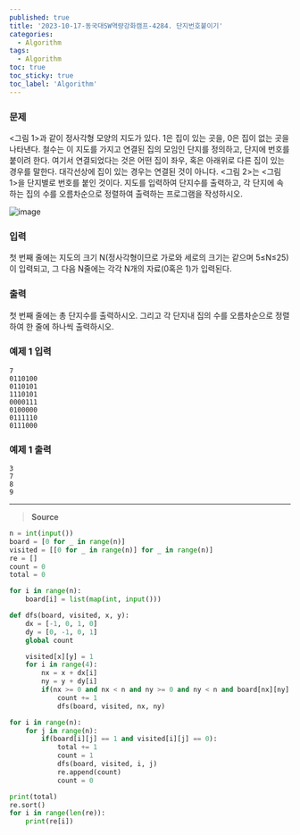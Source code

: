 ```yaml
---
published: true
title: '2023-10-17-동국대SW역량강화캠프-4284. 단지번호붙이기'
categories:
  - Algorithm
tags:
  - Algorithm
toc: true
toc_sticky: true
toc_label: 'Algorithm'
---
```


### **문제**

<그림 1>과 같이 정사각형 모양의 지도가 있다. 1은 집이 있는 곳을, 0은 집이 없는 곳을 나타낸다. 철수는 이 지도를 가지고 연결된 집의 모임인 단지를 정의하고, 단지에 번호를 붙이려 한다. 여기서 연결되었다는 것은 어떤 집이 좌우, 혹은 아래위로 다른 집이 있는 경우를 말한다. 대각선상에 집이 있는 경우는 연결된 것이 아니다. <그림 2>는 <그림 1>을 단지별로 번호를 붙인 것이다. 지도를 입력하여 단지수를 출력하고, 각 단지에 속하는 집의 수를 오름차순으로 정렬하여 출력하는 프로그램을 작성하시오.

![image](https://github.com/seungsimdang/seungsimdang.github.io/blob/master/_images/%EB%8B%A8%EC%A7%80%EB%B2%88%ED%98%B8%EB%B6%99%EC%9D%B4%EA%B8%B0.png?raw=true)

### **입력**

첫 번째 줄에는 지도의 크기 N(정사각형이므로 가로와 세로의 크기는 같으며 5≤N≤25)이 입력되고, 그 다음 N줄에는 각각 N개의 자료(0혹은 1)가 입력된다.

### **출력**

첫 번째 줄에는 총 단지수를 출력하시오. 그리고 각 단지내 집의 수를 오름차순으로 정렬하여 한 줄에 하나씩 출력하시오.

### **예제 1 입력**

```
7
0110100
0110101
1110101
0000111
0100000
0111110
0111000
```

### **예제 1 출력**

```
3
7
8
9
```

---

> **Source**

```python
n = int(input())
board = [0 for _ in range(n)]
visited = [[0 for _ in range(n)] for _ in range(n)]
re = []
count = 0
total = 0

for i in range(n):
	board[i] = list(map(int, input()))

def dfs(board, visited, x, y):
	dx = [-1, 0, 1, 0]
	dy = [0, -1, 0, 1]
	global count

	visited[x][y] = 1
	for i in range(4):
		nx = x + dx[i]
		ny = y + dy[i]
		if(nx >= 0 and nx < n and ny >= 0 and ny < n and board[nx][ny] == 1 and visited[nx][ny] == 0):
			count += 1
			dfs(board, visited, nx, ny)

for i in range(n):
	for j in range(n):
		if(board[i][j] == 1 and visited[i][j] == 0):
			total += 1
			count = 1
			dfs(board, visited, i, j)
			re.append(count)
			count = 0

print(total)
re.sort()
for i in range(len(re)):
	print(re[i])
```
